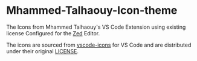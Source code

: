 # Mhammed-Talhaouy-Icon-theme
The Icons from Mhammed Talhaouy's VS Code Extension using existing license 
Configured for the [Zed](https://zed.dev/) Editor.

The icons are sourced from [vscode-icons]([https://github.com/material-extensions/vscode-material-icon-theme](https://github.com/tal7aouy/vscode-icons)) for VS Code and are distributed under their original [LICENSE](./icons/LICENSE).
